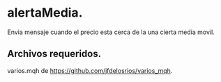 # alertaMedia.

Envia mensaje cuando el precio esta cerca de la una cierta media movil.

## Archivos requeridos.

varios.mqh de https://github.com/jfdelosrios/varios_mqh.